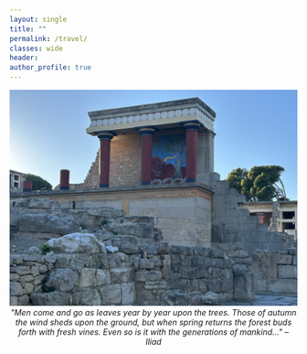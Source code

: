 ```yaml
---
layout: single
title: ""
permalink: /travel/
classes: wide
header:
author_profile: true
---
```


<div style="align: left; text-align:center;">
    <img src="/assets/images/knossos.JPEG" width="600px"/>
    <div class="caption"><i>"Men come and go as leaves year by year upon the trees. Those of autumn the wind sheds upon the ground, but when spring returns the forest buds forth with fresh vines. Even so is it with the generations of mankind..." <span>&#8211;</span> Iliad</i></div>
</div>


